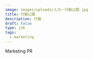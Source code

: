 ```yaml
---
image: images/uploads/人力－行銷公關.jpg
title: 行銷公關
description: 行銷
draft: false
type: job
tags:
  - marketing
---
```

M﻿arketing PR